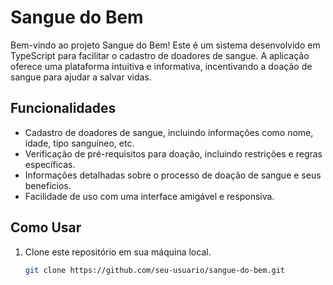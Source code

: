 # Sangue do Bem

Bem-vindo ao projeto Sangue do Bem! Este é um sistema desenvolvido em TypeScript para facilitar o cadastro de doadores de sangue. A aplicação oferece uma plataforma intuitiva e informativa, incentivando a doação de sangue para ajudar a salvar vidas.

## Funcionalidades

- Cadastro de doadores de sangue, incluindo informações como nome, idade, tipo sanguíneo, etc.
- Verificação de pré-requisitos para doação, incluindo restrições e regras específicas.
- Informações detalhadas sobre o processo de doação de sangue e seus benefícios.
- Facilidade de uso com uma interface amigável e responsiva.

## Como Usar

1. Clone este repositório em sua máquina local.
   ```bash
   git clone https://github.com/seu-usuario/sangue-do-bem.git

